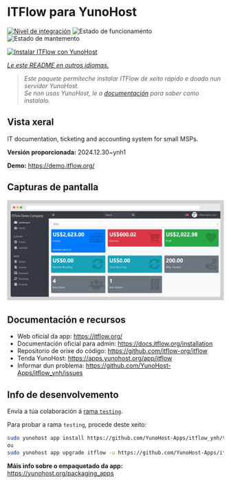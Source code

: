 <!--
NOTA: Este README foi creado automáticamente por <https://github.com/YunoHost/apps/tree/master/tools/readme_generator>
NON debe editarse manualmente.
-->

# ITFlow para YunoHost

[![Nivel de integración](https://apps.yunohost.org/badge/integration/itflow)](https://ci-apps.yunohost.org/ci/apps/itflow/)
![Estado de funcionamento](https://apps.yunohost.org/badge/state/itflow)
![Estado de mantemento](https://apps.yunohost.org/badge/maintained/itflow)

[![Instalar ITFlow con YunoHost](https://install-app.yunohost.org/install-with-yunohost.svg)](https://install-app.yunohost.org/?app=itflow)

*[Le este README en outros idiomas.](./ALL_README.md)*

> *Este paquete permíteche instalar ITFlow de xeito rápido e doado nun servidor YunoHost.*  
> *Se non usas YunoHost, le a [documentación](https://yunohost.org/install) para saber como instalalo.*

## Vista xeral

IT documentation, ticketing and accounting system for small MSPs.

**Versión proporcionada:** 2024.12.30~ynh1

**Demo:** <https://demo.itflow.org/>

## Capturas de pantalla

![Captura de pantalla de ITFlow](./doc/screenshots/readme.gif)

## Documentación e recursos

- Web oficial da app: <https://itflow.org/>
- Documentación oficial para admin: <https://docs.itflow.org/installation>
- Repositorio de orixe do código: <https://github.com/itflow-org/itflow>
- Tenda YunoHost: <https://apps.yunohost.org/app/itflow>
- Informar dun problema: <https://github.com/YunoHost-Apps/itflow_ynh/issues>

## Info de desenvolvemento

Envía a túa colaboración á [rama `testing`](https://github.com/YunoHost-Apps/itflow_ynh/tree/testing).

Para probar a rama `testing`, procede deste xeito:

```bash
sudo yunohost app install https://github.com/YunoHost-Apps/itflow_ynh/tree/testing --debug
ou
sudo yunohost app upgrade itflow -u https://github.com/YunoHost-Apps/itflow_ynh/tree/testing --debug
```

**Máis info sobre o empaquetado da app:** <https://yunohost.org/packaging_apps>
